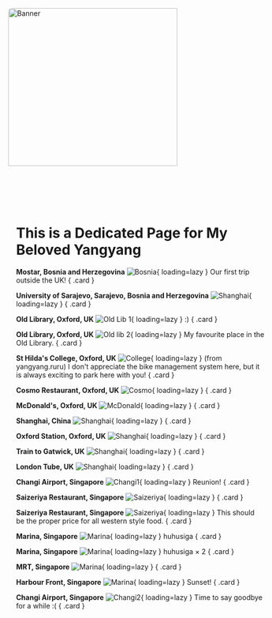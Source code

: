 <div style="margin: 0 -1rem 2rem; padding: 0;">
  <img src="/assets/yangyang/yangyang_and_i_exam.jpg" alt="Banner" style="width: 80%; max-height: 400px; object-fit: cover; border-radius: 8px;">
</div>

# This is a Dedicated Page for My Beloved Yangyang

<div class="grid" markdown>

**Mostar, Bosnia and Herzegovina** ![Bosnia](/assets/yangyang/yangyang_and_i_mostar.jpg){ loading=lazy } Our first trip outside the UK!
{ .card }

**University of Sarajevo, Sarajevo, Bosnia and Herzegovina** ![Shanghai](/assets/yangyang/yangyang_and_i_univ_sarajevo.jpg){ loading=lazy } 
{ .card }

**Old Library, Oxford, UK** ![Old Lib 1](/assets/yangyang/yangyang_and_i_oldlib1.jpg){ loading=lazy } :)
{ .card }

**Old Library, Oxford, UK** ![Old lib 2](/assets/yangyang/yangyang_and_i_oldlib2.jpg){ loading=lazy } My favourite place in the Old Library.
{ .card }

**St Hilda's College, Oxford, UK** ![College](/assets/yangyang/yangyang_and_i_college.jpg){ loading=lazy } (from yangyang.ruru) I don't appreciate the bike management system here, but it is always exciting to park here with you!
{ .card }

**Cosmo Restaurant, Oxford, UK** ![Cosmo](/assets/yangyang/yangyang_and_i_cosmo.jpg){ loading=lazy } 
{ .card }

**McDonald's, Oxford, UK** ![McDonald](/assets/yangyang/yangyang_and_i_mcdonald.jpg){ loading=lazy } 
{ .card }

**Shanghai, China** ![Shanghai](/assets/yangyang/yangyang_and_i_shanghai.jpg){ loading=lazy } 
{ .card }

**Oxford Station, Oxford, UK** ![Shanghai](/assets/yangyang/yangyang_and_i_station.jpg){ loading=lazy } 
{ .card }

**Train to Gatwick, UK** ![Shanghai](/assets/yangyang/yangyang_and_i_train_gatwick.jpg){ loading=lazy } 
{ .card }

**London Tube, UK** ![Shanghai](/assets/yangyang/yangyang_and_i_tube.jpg){ loading=lazy } 
{ .card }

**Changi Airport, Singapore** ![Changi1](/assets/yangyang/yangyang_and_i_changi_1.jpg){ loading=lazy } Reunion! 
{ .card }

**Saizeriya Restaurant, Singapore** ![Saizeriya](/assets/yangyang/yangyang_and_i_saizeriya_1.jpg){ loading=lazy } 
{ .card } 

**Saizeriya Restaurant, Singapore** ![Saizeriya](/assets/yangyang/yangyang_and_i_saizeriya_2.jpg){ loading=lazy } This should be the proper price for all western style food. 
{ .card } 

**Marina, Singapore** ![Marina](/assets/yangyang/yangyang_and_i_marina.jpg){ loading=lazy } huhusiga
{ .card }

**Marina, Singapore** ![Marina](/assets/yangyang/yangyang_and_i_marina_3.jpg){ loading=lazy } huhusiga $\times$ 2
{ .card }

**MRT, Singapore** ![Marina](/assets/yangyang/yangyang_and_i_mrt.jpg){ loading=lazy } 
{ .card }

**Harbour Front, Singapore** ![Marina](/assets/yangyang/yangyang_and_i_harbour_front.jpg){ loading=lazy } Sunset!
{ .card }

**Changi Airport, Singapore** ![Changi2](/assets/yangyang/yangyang_and_i_changi_2.jpg){ loading=lazy } Time to say goodbye for a while :(
{ .card }

</div>


